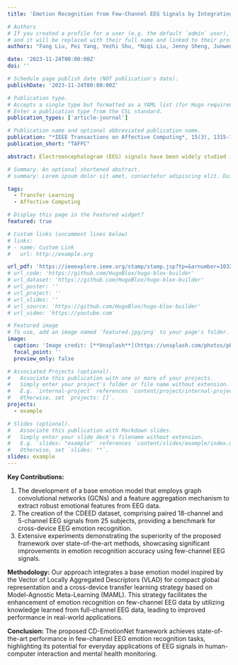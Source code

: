 ```yaml
---
title: 'Emotion Recognition from Few-Channel EEG Signals by Integrating Deep Feature Aggregation and Transfer Learning'

# Authors
# If you created a profile for a user (e.g. the default `admin` user), write the username (folder name) here
# and it will be replaced with their full name and linked to their profile.
authors: "Fang Liu, Pei Yang, Yezhi Shu, *Niqi Liu, Jenny Sheng, Junwen Luo, Xiaoan Wang, and Yong-Jin Liu"

date: '2023-11-24T00:00:00Z'
doi: ''

# Schedule page publish date (NOT publication's date).
publishDate: '2023-11-24T00:00:00Z'

# Publication type.
# Accepts a single type but formatted as a YAML list (for Hugo requirements).
# Enter a publication type from the CSL standard.
publication_types: ['article-journal']

# Publication name and optional abbreviated publication name.
publication: "*IEEE Transactions on Affective Computing*, 15(3), 1315-1330"
publication_short: "TAFFC"

abstract: Electroencephalogram (EEG) signals have been widely studied in human emotion recognition. The majority of existing EEG emotion recognition algorithms utilize dozens or hundreds of electrodes covering the whole scalp region (denoted as full-channel EEG devices in this paper). Nowadays, more and more portable and miniature EEG devices with only a few electrodes (denoted as few-channel EEG devices in this paper) are emerging. However, emotion recognition from few-channel EEG data is challenging because the device can only capture EEG signals from a portion of the brain area. Moreover, existing full-channel algorithms cannot be directly adapted to few-channel EEG signals due to the significant inter-variation between full-channel and few-channel EEG devices. To address these challenges, we propose a novel few-channel EEG emotion recognition framework from the perspective of knowledge transfer. We leverage full-channel EEG signals to provide supplementary information, available online, for few-channel signals via a transfer learning-based model CD-EmotionNet , which consists of a base emotion model for efficient emotional feature extraction and a cross-device transfer learning strategy. This strategy helps to enhance emotion recognition performance on few-channel EEG data by utilizing knowledge learned from full-channel EEG data. To evaluate our cross-device EEG emotion transfer learning framework, we construct an emotion dataset containing paired 18-channel and 5-channel EEG signals from 25 subjects, as well as 5-channel EEG signals from 13 other subjects. Extensive experiments show that our framework outperforms state-of-the-art EEG emotion recognition methods by a large margin.

# Summary. An optional shortened abstract.
# summary: Lorem ipsum dolor sit amet, consectetur adipiscing elit. Duis posuere tellus ac convallis placerat. Proin tincidunt magna sed ex sollicitudin condimentum.

tags:
  - Transfer Learning
  - Affective Computing

# Display this page in the Featured widget?
featured: true

# Custom links (uncomment lines below)
# links:
# - name: Custom Link
#   url: http://example.org

url_pdf: 'https://ieeexplore.ieee.org/stamp/stamp.jsp?tp=&arnumber=10328701'
# url_code: 'https://github.com/HugoBlox/hugo-blox-builder'
# url_dataset: 'https://github.com/HugoBlox/hugo-blox-builder'
# url_poster: ''
# url_project: ''
# url_slides: ''
# url_source: 'https://github.com/HugoBlox/hugo-blox-builder'
# url_video: 'https://youtube.com'

# Featured image
# To use, add an image named `featured.jpg/png` to your page's folder.
image:
  caption: 'Image credit: [**Unsplash**](https://unsplash.com/photos/pLCdAaMFLTE)'
  focal_point: ''
  preview_only: false

# Associated Projects (optional).
#   Associate this publication with one or more of your projects.
#   Simply enter your project's folder or file name without extension.
#   E.g. `internal-project` references `content/project/internal-project/index.md`.
#   Otherwise, set `projects: []`.
projects:
  - example

# Slides (optional).
#   Associate this publication with Markdown slides.
#   Simply enter your slide deck's filename without extension.
#   E.g. `slides: "example"` references `content/slides/example/index.md`.
#   Otherwise, set `slides: ""`.
slides: example
---
```


**Key Contributions:**

1. The development of a base emotion model that employs graph convolutional networks (GCNs) and a feature aggregation mechanism to extract robust emotional features from EEG data.
2. The creation of the CDEED dataset, comprising paired 18-channel and 5-channel EEG signals from 25 subjects, providing a benchmark for cross-device EEG emotion recognition.
3. Extensive experiments demonstrating the superiority of the proposed framework over state-of-the-art methods, showcasing significant improvements in emotion recognition accuracy using few-channel EEG signals.

**Methodology:** Our approach integrates a base emotion model inspired by the Vector of Locally Aggregated Descriptors (VLAD) for compact global representation and a cross-device transfer learning strategy based on Model-Agnostic Meta-Learning (MAML). This strategy facilitates the enhancement of emotion recognition on few-channel EEG data by utilizing knowledge learned from full-channel EEG data, leading to improved performance in real-world applications.

**Conclusion:** The proposed CD-EmotionNet framework achieves state-of-the-art performance in few-channel EEG emotion recognition tasks, highlighting its potential for everyday applications of EEG signals in human-computer interaction and mental health monitoring.
